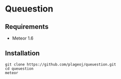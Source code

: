 # Queuestion

## Requirements

+ Meteor 1.6

## Installation

```
git clone https://github.com/plageoj/queuestion.git
cd queuestion
meteor
```
